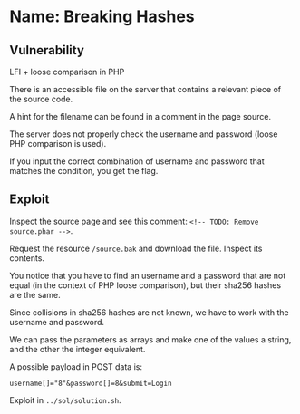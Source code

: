 # Name: Breaking Hashes

## Vulnerability

LFI + loose comparison in PHP

There is an accessible file on the server that contains a relevant piece of the source code.

A hint for the filename can be found in a comment in the page source.

The server does not properly check the username and password (loose PHP comparison is used).

If you input the correct combination of username and password that matches the condition, you get the flag.

## Exploit

Inspect the source page and see this comment: `<!-- TODO: Remove source.phar -->`.

Request the resource `/source.bak` and download the file. Inspect its contents.

You notice that you have to find an username and a password that are not equal (in the context of PHP loose comparison), but their sha256 hashes are the same.

Since collisions in sha256 hashes are not known, we have to work with the username and password.

We can pass the parameters as arrays and make one of the values a string, and the other the integer equivalent.

A possible payload in POST data is:

`username[]="8"&password[]=8&submit=Login`

Exploit in `../sol/solution.sh`.
